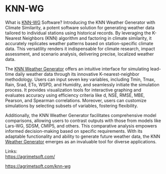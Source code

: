# KNN-WG
What is <a href="https://agrimetsoft.com/knn-wg">KNN-WG</a> Software?
Introducing the KNN Weather Generator with Climate Similarity, a potent software solution for generating weather data tailored to individual stations using historical records. By leveraging the K-Nearest Neighbors (KNN) algorithm and factoring in climate similarity, it accurately replicates weather patterns based on station-specific climate data. This versatility renders it indispensable for climate research, impact assessment, and scenario analysis, delivering precise, localized weather data.

The <a href="https://agrimetsoft.com/knn-wg">KNN Weather Generator</a> offers an intuitive interface for simulating lead-time daily weather data through its innovative K-nearest-neighbor methodology. Users can input seven key variables, including Tmin, Tmax, Rain, Srad, ETo, WSPD, and Humidity, and seamlessly initiate the simulation process. It provides visualization tools for interactive graphing and evaluates accuracy using efficiency criteria like d, NSE, RMSE, MBE, Pearson, and Spearman correlations. Moreover, users can customize simulations by selecting subsets of variables, fostering flexibility.

Additionally, the KNN Weather Generator facilitates comprehensive model comparisons, allowing users to contrast outputs with those from models like Lars-WG, SDSM, CMIP5, and others. This comparative analysis empowers informed decision-making based on specific requirements. With its adaptable functionality and ability to generate future weather data, the KNN <a href="https://agrimetsoft.com/knn-wg">Weather Generator</a> emerges as an invaluable tool for diverse applications.

Links:  
https://agrimetsoft.com/

https://agrimetsoft.com/knn-wg

